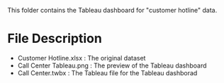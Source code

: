 This folder contains the Tableau dashboard for "customer hotline" data.

# File Description
* Customer Hotline.xlsx : The original dataset
* Call Center Tableau.png : The preview of the Tableau dashboard
* Call Center.twbx : The Tableau file for the Tableau dashborad
